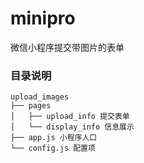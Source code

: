 # minipro
微信小程序提交带图片的表单

### 目录说明

```
upload_images
├── pages
│   ├── upload_info 提交表单
│   └── display_info 信息展示  
├── app.js 小程序人口
└── config.js 配置项
